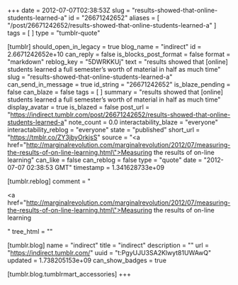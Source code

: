 +++
date = 2012-07-07T02:38:53Z
slug = "results-showed-that-online-students-learned-a"
id = "26671242652"
aliases = [ "/post/26671242652/results-showed-that-online-students-learned-a" ]
tags = [ ]
type = "tumblr-quote"

[tumblr]
should_open_in_legacy = true
blog_name = "indirect"
id = 2.6671242652e+10
can_reply = false
is_blocks_post_format = false
format = "markdown"
reblog_key = "5DWRKKUj"
text = "results showed that [online] students learned a full semester’s worth of material in half as much time"
slug = "results-showed-that-online-students-learned-a"
can_send_in_message = true
id_string = "26671242652"
is_blaze_pending = false
can_blaze = false
tags = [ ]
summary = "results showed that [online] students learned a full semester’s worth of material in half as much time"
display_avatar = true
is_blazed = false
post_url = "https://indirect.tumblr.com/post/26671242652/results-showed-that-online-students-learned-a"
note_count = 0.0
interactability_blaze = "everyone"
interactability_reblog = "everyone"
state = "published"
short_url = "https://tmblr.co/ZY3jbyOrkjsS"
source = "<a href=\"http://marginalrevolution.com/marginalrevolution/2012/07/measuring-the-results-of-on-line-learning.html\">Measuring the results of on-line learning</a>"
can_like = false
can_reblog = false
type = "quote"
date = "2012-07-07 02:38:53 GMT"
timestamp = 1.341628733e+09

[tumblr.reblog]
comment = "<p><a href=\"http://marginalrevolution.com/marginalrevolution/2012/07/measuring-the-results-of-on-line-learning.html\">Measuring the results of on-line learning</a></p>"
tree_html = ""

[tumblr.blog]
name = "indirect"
title = "indirect"
description = ""
url = "https://indirect.tumblr.com/"
uuid = "t:PgyUJU3SA2Klwyt81UWAwQ"
updated = 1.738205153e+09
can_show_badges = true

[tumblr.blog.tumblrmart_accessories]
+++
